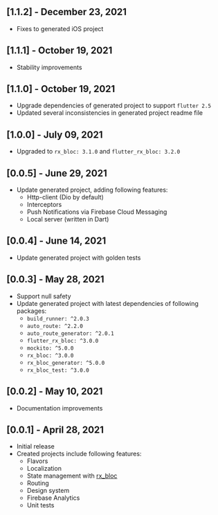 ## [1.1.2] - December 23, 2021
* Fixes to generated iOS project

## [1.1.1] - October 19, 2021
* Stability improvements

## [1.1.0] - October 19, 2021
* Upgrade dependencies of generated project to support `flutter 2.5`
* Updated several inconsistencies in generated project readme file

## [1.0.0] - July 09, 2021
* Upgraded to `rx_bloc: 3.1.0` and `flutter_rx_bloc: 3.2.0`

## [0.0.5] - June 29, 2021
* Update generated project, adding following features:
    - Http-client (Dio by default)
    - Interceptors
    - Push Notifications via Firebase Cloud Messaging
    - Local server (written in Dart)

## [0.0.4] - June 14, 2021
* Update generated project with golden tests

## [0.0.3] - May 28, 2021
* Support null safety
* Update generated project with latest dependencies of following packages:
    - `build_runner: ^2.0.3`
    - `auto_route: ^2.2.0`
    - `auto_route_generator: ^2.0.1`
    - `flutter_rx_bloc: ^3.0.0`
    - `mockito: ^5.0.0`
    - `rx_bloc: ^3.0.0`
    - `rx_bloc_generator: ^5.0.0`
    - `rx_bloc_test: ^3.0.0`

## [0.0.2] - May 10, 2021
* Documentation improvements

## [0.0.1] - April 28, 2021
* Initial release
* Created projects include following features:
    - Flavors
    - Localization
    - State management with [rx_bloc](https://pub.dev/packages/rx_bloc)
    - Routing
    - Design system
    - Firebase Analytics
    - Unit tests
